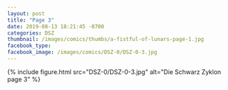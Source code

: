 ```yaml
---
layout: post
title: "Page 3"
date: 2019-08-13 18:21:45 -0700
categories: DSZ
thumbnail: /images/comics/thumbs/a-fistful-of-lunars-page-1.jpg
facebook_type: 
facebook_image: /images/comics/DSZ-0/DSZ-0-3.jpg
---
```


{% include figure.html src="DSZ-0/DSZ-0-3.jpg" alt="Die Schwarz Zyklon page 3" %}
